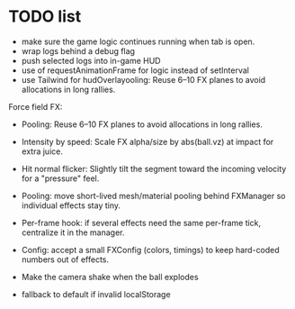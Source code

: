 # TODO list

- make sure the game logic continues running when tab is open.
- wrap logs behind a debug flag
- push selected logs into in-game HUD
- use of requestAnimationFrame for logic instead of setInterval
- use Tailwind for hudOverlayooling: Reuse 6–10 FX planes to avoid allocations in long rallies.

Force field FX:

- Pooling: Reuse 6–10 FX planes to avoid allocations in long rallies.
- Intensity by speed: Scale FX alpha/size by abs(ball.vz) at impact for extra juice.
- Hit normal flicker: Slightly tilt the segment toward the incoming velocity for a "pressure" feel.
- Pooling: move short-lived mesh/material pooling behind FXManager so individual effects stay tiny.
- Per-frame hook: if several effects need the same per-frame tick, centralize it in the manager.
- Config: accept a small FXConfig (colors, timings) to keep hard-coded numbers out of effects.
- Make the camera shake when the ball explodes

- fallback to default if invalid localStorage
